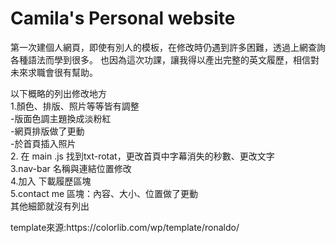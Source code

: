 # Camila's Personal website
 


第一次建個人網頁，即使有別人的模板，在修改時仍遇到許多困難，透過上網查詢各種語法而學到很多。
也因為這次功課，讓我得以產出完整的英文履歷，相信對未來求職會很有幫助。
<p>
以下概略的列出修改地方<br/>
1.顏色、排版、照片等等皆有調整<br/>
-版面色調主題換成淡粉紅 <br/>
-網頁排版做了更動<br/>
-於首頁插入照片<br/>
2. 在 main .js 找到txt-rotat，更改首頁中字幕消失的秒數、更改文字<br/>
3.nav-bar 名稱與連結位置修改<br/>
4.加入 下載履歷區塊<br/>
5.contact me 區塊：內容、大小、位置做了更動<br/>
其他細節就沒有列出<br/>
<p/>
template來源:https://colorlib.com/wp/template/ronaldo/
